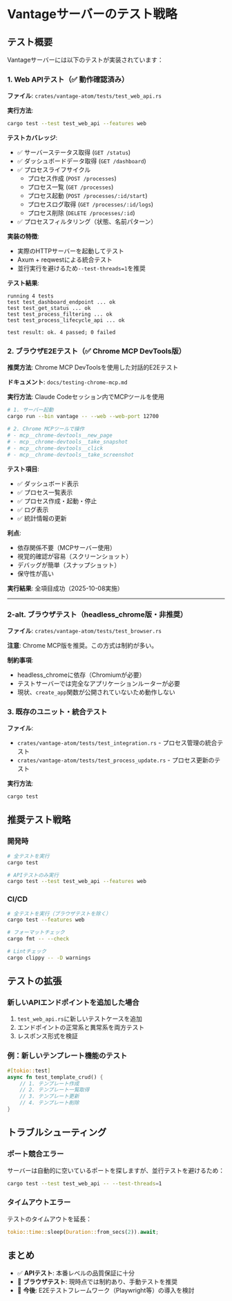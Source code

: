 # Vantageサーバーのテスト戦略

## テスト概要

Vantageサーバーには以下のテストが実装されています：

### 1. Web APIテスト（✅ 動作確認済み）

**ファイル**: `crates/vantage-atom/tests/test_web_api.rs`

**実行方法**:
```bash
cargo test --test test_web_api --features web
```

**テストカバレッジ**:
- ✅ サーバーステータス取得 (`GET /status`)
- ✅ ダッシュボードデータ取得 (`GET /dashboard`)
- ✅ プロセスライフサイクル
  - プロセス作成 (`POST /processes`)
  - プロセス一覧 (`GET /processes`)
  - プロセス起動 (`POST /processes/:id/start`)
  - プロセスログ取得 (`GET /processes/:id/logs`)
  - プロセス削除 (`DELETE /processes/:id`)
- ✅ プロセスフィルタリング（状態、名前パターン）

**実装の特徴**:
- 実際のHTTPサーバーを起動してテスト
- Axum + reqwestによる統合テスト
- 並行実行を避けるため`--test-threads=1`を推奨

**テスト結果**:
```
running 4 tests
test test_dashboard_endpoint ... ok
test test_get_status ... ok
test test_process_filtering ... ok
test test_process_lifecycle_api ... ok

test result: ok. 4 passed; 0 failed
```

### 2. ブラウザE2Eテスト（✅ Chrome MCP DevTools版）

**推奨方法**: Chrome MCP DevToolsを使用した対話的E2Eテスト

**ドキュメント**: `docs/testing-chrome-mcp.md`

**実行方法**:
Claude Codeセッション内でMCPツールを使用
```bash
# 1. サーバー起動
cargo run --bin vantage -- --web --web-port 12700

# 2. Chrome MCPツールで操作
# - mcp__chrome-devtools__new_page
# - mcp__chrome-devtools__take_snapshot
# - mcp__chrome-devtools__click
# - mcp__chrome-devtools__take_screenshot
```

**テスト項目**:
- ✅ ダッシュボード表示
- ✅ プロセス一覧表示
- ✅ プロセス作成・起動・停止
- ✅ ログ表示
- ✅ 統計情報の更新

**利点**:
- 依存関係不要（MCPサーバー使用）
- 視覚的確認が容易（スクリーンショット）
- デバッグが簡単（スナップショット）
- 保守性が高い

**実行結果**: 全項目成功（2025-10-08実施）

---

### 2-alt. ブラウザテスト（headless_chrome版・非推奨）

**ファイル**: `crates/vantage-atom/tests/test_browser.rs`

**注意**: Chrome MCP版を推奨。この方式は制約が多い。

**制約事項**:
- headless_chromeに依存（Chromiumが必要）
- テストサーバーでは完全なアプリケーションルーターが必要
- 現状、`create_app`関数が公開されていないため動作しない

### 3. 既存のユニット・統合テスト

**ファイル**:
- `crates/vantage-atom/tests/test_integration.rs` - プロセス管理の統合テスト
- `crates/vantage-atom/tests/test_process_update.rs` - プロセス更新のテスト

**実行方法**:
```bash
cargo test
```

## 推奨テスト戦略

### 開発時
```bash
# 全テストを実行
cargo test

# APIテストのみ実行
cargo test --test test_web_api --features web
```

### CI/CD
```bash
# 全テストを実行（ブラウザテストを除く）
cargo test --features web

# フォーマットチェック
cargo fmt -- --check

# Lintチェック
cargo clippy -- -D warnings
```

## テストの拡張

### 新しいAPIエンドポイントを追加した場合

1. `test_web_api.rs`に新しいテストケースを追加
2. エンドポイントの正常系と異常系を両方テスト
3. レスポンス形式を検証

### 例：新しいテンプレート機能のテスト
```rust
#[tokio::test]
async fn test_template_crud() {
    // 1. テンプレート作成
    // 2. テンプレート一覧取得
    // 3. テンプレート更新
    // 4. テンプレート削除
}
```

## トラブルシューティング

### ポート競合エラー
サーバーは自動的に空いているポートを探しますが、並行テストを避けるため：
```bash
cargo test --test test_web_api -- --test-threads=1
```

### タイムアウトエラー
テストのタイムアウトを延長：
```rust
tokio::time::sleep(Duration::from_secs(2)).await;
```

## まとめ

- ✅ **APIテスト**: 本番レベルの品質保証に十分
- 🚧 **ブラウザテスト**: 現時点では制約あり、手動テストを推奨
- 🎯 **今後**: E2Eテストフレームワーク（Playwright等）の導入を検討
